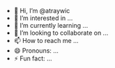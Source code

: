- 👋 Hi, I’m @atraywic
- 👀 I’m interested in ...
- 🌱 I’m currently learning ...
- 💞️ I’m looking to collaborate on ...
- 📫 How to reach me ...
- 😄 Pronouns: ...
- ⚡ Fun fact: ...

<!---
atraywic/atraywic is a ✨ special ✨ repository because its `README.md` (this file) appears on your GitHub profile.
You can click the Preview link to take a look at your changes.
--->
